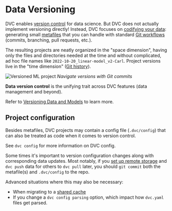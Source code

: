 # Data Versioning

DVC enables [version control] for data science. But DVC does not actually
implement versioning directly! Instead, DVC focuses on [codifying your data]:
generating small [metafiles] that you can handle with standard [Git workflows]
(commits, branching, pull requests, etc.).

The resulting projects are neatly organized in the "space dimension", having
only the files and directories needed at the time and without complicated, ad
hoc file names like `2022-10-20_linear-model_v2-Carl`. Project versions live in
the "time dimension" ([Git history]).

![Versioned ML project](/img/versioned-project.png) _Navigate versions with Git
commits_

**Data version control** is the unifying trait across DVC features (data
management and beyond).

<admon icon="book">

Refer to [Versioning Data and Models] to learn more.

[versioning data and models]: /doc/use-cases/versioning-data-and-models

</admon>

[version control]:
  https://git-scm.com/book/en/v2/Getting-Started-About-Version-Control
[codifying your data]: /doc/use-cases/versioning-data-and-models
[metafiles]: /doc/user-guide/project-structure
[git workflows]: https://www.atlassian.com/git/tutorials/comparing-workflows
[git history]:
  https://git-scm.com/book/en/v2/Git-Basics-Viewing-the-Commit-History

<!--
## Cloud versioning

_New in DVC 2.30.0 (see `dvc version`)_

To simplify remote data operations, DVC now supports native versioning of files
and directories on several cloud providers. This means that you can browse your
files normally as you would see them in your local workspace.
-->

## Project configuration

Besides metafiles, <abbr>DVC projects</abbr> may contain a config file
(`.dvc/config`) that can also be treated as code when it comes to version
control.

<admon icon="book">

See `dvc config` for more information on DVC config.

</admon>

Some times it's important to version configuration changes along with
corresponding data updates. Most notably, if you [set up remote storage] and
`dvc push` data for others to `dvc pull` later, you should `git commit` both the
metafile(s) and `.dvc/config` to the repo.

Advanced situations where this may also be necessary:

- When migrating to a [shared cache]
- If you change a `dvc config parsing` option, which impact how `dvc.yaml` files
  get parsed.

[set up remote storage]:
  /doc/user-guide/data-management/remote-storage#configuration
[shared cache]: doc/user-guide/how-to/share-a-dvc-cache
